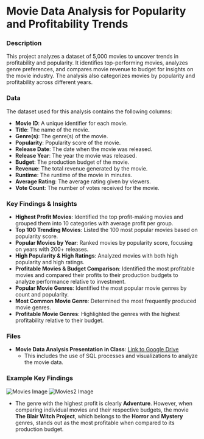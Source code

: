 # Movie Data Analysis for Popularity and Profitability Trends

### Description
This project analyzes a dataset of 5,000 movies to uncover trends in profitability and popularity. It identifies top-performing movies, analyzes genre preferences, and compares movie revenue to budget for insights on the movie industry. The analysis also categorizes movies by popularity and profitability across different years.

### Data
The dataset used for this analysis contains the following columns:
- **Movie ID**: A unique identifier for each movie.
- **Title**: The name of the movie.
- **Genre(s)**: The genre(s) of the movie.
- **Popularity**: Popularity score of the movie.
- **Release Date**: The date when the movie was released.
- **Release Year**: The year the movie was released.
- **Budget**: The production budget of the movie.
- **Revenue**: The total revenue generated by the movie.
- **Runtime**: The runtime of the movie in minutes.
- **Average Rating**: The average rating given by viewers.
- **Vote Count**: The number of votes received for the movie.


### Key Findings & Insights
- **Highest Profit Movies**: Identified the top profit-making movies and grouped them into 10 categories with average profit per group.
- **Top 100 Trending Movies**: Listed the 100 most popular movies based on popularity score.
- **Popular Movies by Year**: Ranked movies by popularity score, focusing on years with 200+ releases.
- **High Popularity & High Ratings**: Analyzed movies with both high popularity and high ratings.
- **Profitable Movies & Budget Comparison**: Identified the most profitable movies and compared their profits to their production budgets to analyze performance relative to investment.
- **Popular Movie Genres**: Identified the most popular movie genres by count and popularity.
- **Most Common Movie Genre**: Determined the most frequently produced movie genres.
- **Profitable Movie Genres**: Highlighted the genres with the highest profitability relative to their budget.


### Files

- **Movie Data Analysis Presentation in Class**: [Link to Google Drive](https://drive.google.com/file/d/1qvxamm4l7JKUCAtaWjqFwOmLU6nqG9RY/view?usp=drive_link)
  - This includes the use of SQL processes and visualizations to analyze the movie data.

### Example Key Findings
![Movies Image](data-python-nd/dads/data/movies.jpg)
![Movies2 Image](data-python-nd/dads/data/movies_genre.jpg)
- The genre with the highest profit is clearly **Adventure**. However, when comparing individual movies and their respective budgets, the movie **The Blair Witch Project**, which belongs to the **Horror** and **Mystery** genres, stands out as the most profitable when compared to its production budget.

